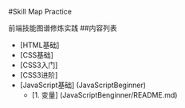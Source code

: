 #Skill Map Practice

前端技能图谱修炼实践
##内容列表
- [HTML基础]
- [CSS基础]
- [CSS3入门]
- [CSS3进阶]
- [JavaScript基础] (JavaScriptBeginner)
    - [1. 变量] (JavaScriptBenginner/README.md)

